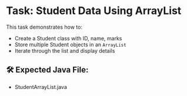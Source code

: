# Task: Student Data Using ArrayList

This task demonstrates how to:
- Create a Student class with ID, name, marks
- Store multiple Student objects in an `ArrayList`
- Iterate through the list and display details

## 🛠️ Expected Java File:
- StudentArrayList.java
